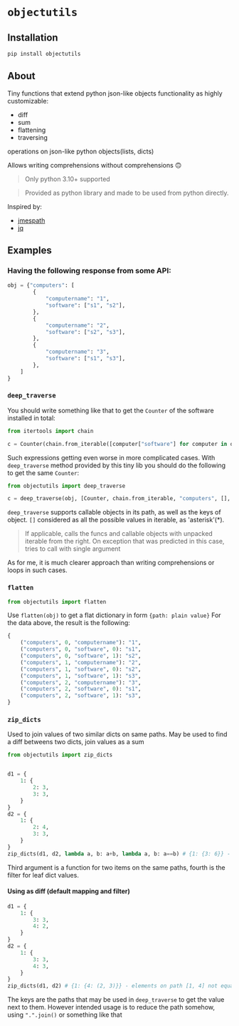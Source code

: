 # ```objectutils```

## Installation

```bash
pip install objectutils
```

## About
Tiny functions that extend python json-like objects functionality as highly customizable: 

- diff
- sum
- flattening
- traversing 

operations on json-like python objects(lists, dicts)

Allows writing comprehensions without comprehensions 🙃

>Only python 3.10+ supported

>Provided as python library and made to be used from python directly. 

Inspired by:
- [jmespath](https://jmespath.org)
- [jq](https://jqlang.github.io/jq/)


## Examples
### Having the following response from some API:

```python
obj = {"computers": [
        {
            "computername": "1",
            "software": ["s1", "s2"],
        },
        {
            "computername": "2",
            "software": ["s2", "s3"],
        },
        {
            "computername": "3",
            "software": ["s1", "s3"],
        },
    ]
}
```
### ```deep_traverse```
You should write something like that to get the ```Counter``` of the software installed in total:

```python
from itertools import chain

c = Counter(chain.from_iterable([computer["software"] for computer in obj["computers"]]))
```

Such expressions getting even worse in more complicated cases.
With ```deep_traverse``` method provided by this tiny lib you should do the following to get the same ```Counter```:

```python
from objectutils import deep_traverse

c = deep_traverse(obj, [Counter, chain.from_iterable, "computers", [], "software"])
```

```deep_traverse``` supports callable objects in its path, as well as the keys of object.
```[]``` considered as all the possible values in iterable, as 'asterisk'(*).

> If applicable, calls the funcs and callable objects with unpacked iterable from the right. On exception that was predicted in this case, tries to call with single argument

As for me, it is much clearer approach than writing comprehensions or loops in such cases.

### ```flatten```
```python
from objectutils import flatten
```
Use ```flatten(obj)``` to get a flat dictionary in form ```{path: plain value}``` 
For the data above, the result is the following:
```python
{
    ("computers", 0, "computername"): "1",
    ("computers", 0, "software", 0): "s1",
    ("computers", 0, "software", 1): "s2",
    ("computers", 1, "computername"): "2",
    ("computers", 1, "software", 0): "s2",
    ("computers", 1, "software", 1): "s3",
    ("computers", 2, "computername"): "3",
    ("computers", 2, "software", 0): "s1",
    ("computers", 2, "software", 1): "s3",
}
```
### ```zip_dicts```
Used to join values of two similar dicts on same paths. May be used to find a diff betweens two dicts, join values as a sum

```python
from objectutils import zip_dicts


d1 = {
    1: {
        2: 3,
        3: 3,
    }
}
d2 = {
    1: {
        2: 4,
        3: 3,
    }
}
zip_dicts(d1, d2, lambda a, b: a+b, lambda a, b: a==b) # {1: {3: 6}} - "find a sum on all same paths where values are equal"
```
Third argument is a function for two items on the same paths, fourth is the filter for leaf dict values. 

#### Using as diff (default mapping and filter)
```python
d1 = {
    1: {
        3: 3,
        4: 2,
    }
}
d2 = {
    1: {
        3: 3,
        4: 3,
    }
}
zip_dicts(d1, d2) # {1: {4: (2, 3)}} - elements on path [1, 4] not equal(2 and 3 correspondingly)
```


The keys are the paths that may be used in ```deep_traverse``` to get the value next to them. However intended usage is to reduce the path somehow, using ```".".join()``` or something like that
